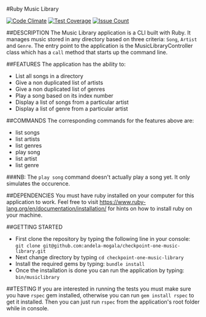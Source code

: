 #Ruby Music Library

[![Code Climate](https://codeclimate.com/github/andela-mogala/checkpoint-one-music-library/badges/gpa.svg)](https://codeclimate.com/github/andela-mogala/checkpoint-one-music-library) [![Test Coverage](https://codeclimate.com/github/andela-mogala/checkpoint-one-music-library/badges/coverage.svg)](https://codeclimate.com/github/andela-mogala/checkpoint-one-music-library/coverage) [![Issue Count](https://codeclimate.com/github/andela-mogala/checkpoint-one-music-library/badges/issue_count.svg)](https://codeclimate.com/github/andela-mogala/checkpoint-one-music-library)

##DESCRIPTION
The Music Library application is a CLI built with Ruby. It manages music stored in any directory based on three criteria: `Song`, `Artist` and `Genre`. The entry point to the application is the MusicLibraryController class which has a `call` method that starts up the command line.

##FEATURES
The application has the ability to:
  * List all songs in a directory
  * Give a non duplicated list of artists
  * Give a non duplicated list of genres
  * Play a song based on its index number
  * Display a list of songs from a particular artist
  * Display a list of genre from a particular artist

##COMMANDS
The corresponding commands for the features above are:
* list songs
* list artists
* list genres
* play song
* list artist
* list genre

###NB:
The `play song` command doesn't actually play a song yet. It only simulates the occurence.

##DEPENDENCIES
You must have ruby installed on your computer for this application to work. Feel free to visit https://www.ruby-lang.org/en/documentation/installation/ for hints on how to install ruby on your machine.

##GETTING STARTED
* First clone the repository by typing the following line in your console:
  ```git clone git@github.com:andela-mogala/checkpoint-one-music-library.git```
* Next change directory by typing
  ```cd checkpoint-one-music-library```
* Install the required gems by typing:
  ```bundle install```
* Once the installation is done you can run the application by typing: ```bin/musiclibrary```

##TESTING
If you are interested in running the tests you must make sure you have `rspec` gem installed, otherwise you can run ```gem install rspec``` to get it installed. Then you can just run ```rspec``` from the application's root folder while in console.
